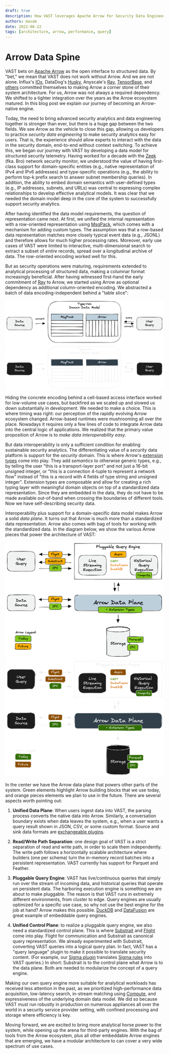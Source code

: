 ```yaml
---
draft: true
description: How VAST leverages Apache Arrow for Security Data Engineering
authors: mavam
date: 2022-06-22
tags: [architecture, arrow, performance, query]
---
```


# Arrow Data Spine

VAST bets on [Apache Arrow][arrow] as the open interface to structured data. By
"bet," we mean that VAST does not work without Arrow. And we are not alone.
Influx's [IOx][iox], DataDog's [Husky][husky], Anyscale's [Ray][ray],
[TensorBase][tensorbase], and [others][arrow-projects] committed themselves to
making Arrow a corner stone of their system architecture. For us, Arrow was not
always a required dependency. We shifted to a tighter integration over the years
as the Arrow ecosystem matured. In this blog post we explain our journey of
becoming an Arrow-native engine.

<!--truncate-->

Today, the need to bring advanced security analytics and data engineering
together is stronger than ever, but there is a huge gap between the two fields.
We see Arrow as the vehicle to close this gap, allowing us developers to
practice *security data engineering* to make security analytics easy for users.
That is, the experience should allow experts to interact with the data in the
security domain, end-to-end without context switching. To achieve this, we began
our journey with VAST by developing a data model for structured security
telemetry. Having worked for a decade with the [Zeek][zeek] (fka. Bro) network
security monitor, we understood the value of having first-class support for
domain-specific entities (e.g., native representation of IPv4 and IPv6
addresses) and type-specific operations (e.g., the ability to perform top-k
prefix search to answer subnet membership queries). In addition, the ability to
embed domain semantics with user-defined types (e.g., IP addresses, subnets, and
URLs) was central to expressing complex relationships to develop effective
analytical models. It was clear that we needed the domain model deep in the core
of the system to successfully support security analytics.

After having identified the data model requirements, the question of
representation came next. At first, we unified the internal representation with
a row-oriented representation using [MsgPack][msgpack], which comes with a
mechanism for adding custom types. The assumption was that a row-based data
representation matches more closely typical event data (e.g., JSONL) and
therefore allows for much higher processing rates. Moreover, early use cases of
VAST were limited to interactive, multi-dimensional search to extract a subset
of *entire* records, spread over a longitudinal archive of data. The
row-oriented encoding worked well for this.

But as security operations were maturing, requirements extended to analytical
processing of structured data, making a columnar format increasingly beneficial.
After having witnessed first-hand the early commitment of [Ray][ray] to Arrow,
we started using Arrow as optional dependency as additional column-oriented
encoding. We abstracted a batch of data encoding-independent behind a "table
slice":

![MsgPack & Arrow](msgpack-arrow.light.png#gh-light-mode-only)
![MsgPack & Arrow](msgpack-arrow.dark.png#gh-dark-mode-only)

Hiding the concrete encoding behind a cell-based access interface worked for
low-volume use cases, but backfired as we scaled up and slowed us down
substantially in development. We needed to make a choice. This is where timing
was right: our perception of the rapidly evolving Arrow ecosystem changed.
Arrow-based runtimes were mushrooming all over the place. Nowadays it requires
only a few lines of code to integrate Arrow data into the central logic of
applications. We realized that the primary value proposition of Arrow is to
*make data interoperability easy*.

But data interoperability is only a sufficient condition for enabling
sustainable security analytics. The differentiating value of a *security* data
platform is support for the *security* domain. This is where Arrow's [extension
types][extension-types] come into play. They add *semantics* to otherwise
generic types, e.g., by telling the user "this is a transport-layer port" and
not just a 16-bit unsigned integer, or "this is a connection 4-tuple to
represent a network flow" instead of "this is a record with 4 fields of type
string and unsigned integer". Extension types are composable and allow for
creating a rich typing layer with meaningful domain objects on top of a
standardized data representation. Since they are embedded in the data, they do
not have to be made available out-of-band when crossing the boundaries of
different tools. Now we have self-describing security data.

Interoperability plus support for a domain-specific data model makes Arrow a
solid *data plane*. It turns out that Arrow is much more than a standardized
data representation. Arrow also comes with bag of tools for working with the
standardized data. In the diagram below, we show the various Arrow pieces that
power the architecture of VAST:

![Arrow Data Plane](arrow-data-plane.light.png#gh-light-mode-only)
![Arrow Data Plane](arrow-data-plane.dark.png#gh-dark-mode-only)

In the center we have the Arrow data plane that powers other parts of the
system. Green elements highlight Arrow building blocks that we use today, and
orange pieces elements we plan to use in the future. There are several aspects
worth pointing out:

1. **Unified Data Plane**: When users ingest data into VAST, the
   parsing process converts the native data into Arrow. Similarly, a
   conversation boundary exists when data leaves the system, e.g., when a user
   wants a query result shown in JSON, CSV, or some custom format. Source and
   sink data formats are [exchangeable
   plugins](/docs/understand-vast/architecture/plugins).

2. **Read/Write Path Separation**: one design goal of VAST is a strict
   separation of read and write path, in order to scale them independently. The
   write path follows a horizontally scalable architecture where builders (one per
   schema) turn the in-memory record batches into a persistent representation.
   VAST currently has support for Parquet and Feather.

3. **Pluggable Query Engine**: VAST has live/continuous queries that simply run
   over the stream of incoming data, and historical queries that operate on
   persistent data. The harboring execution engine is something we are about to
   make pluggable. The reason is that VAST runs in extremely different
   environments, from cluster to edge. Query engines are usually optimized for a
   specific use case, so why not use the best engine for the job at hand? Arrow
   makes this possible. [DuckDB][duckdb] and [DataFusion][datafusion] are great
   example of embeddable query engines.

4. **Unified Control Plane**: to realize a pluggable query engine, we also need
   a standardized control plane. This is where [Substrait][substrait] and
   [Flight][flight] come into play. Flight for communication and Substrait as
   canonical query representation. We already experimented with Substrait,
   converting VAST queries into a logical query plan. In fact, VAST has a "query
   language" plugin to make it possible to translate security content. (For
   example, our [Sigma plugin][sigma-plugin] translates [Sigma rules][sigma]
   into VAST queries.) In short: Substrait is to the control plane what Arrow is
   to the data plane. Both are needed to modularize the concept of a query
   engine.

Making our own query engine more suitable for analytical workloads has
received less attention in the past, as we prioritized high-performance data
acquisition, low-latency search, in-stream matching using [Compute][compute],
and expressiveness of the underlying domain data model. We did so because VAST
must run robustly in production on numerous appliances all over the world in a
security service provider setting, with confined processing and storage where
efficiency is key.

Moving forward, we are excited to bring more analytical horse power to the
system, while opening up the arena for third-party engines. With the bag of
tools from the Arrow ecosystem, plus all other embeddable Arrow engines that are
emerging, we have a modular architecture to can cover a very wide spectrum of
use cases.

[arrow]: https://arrow.apache.org
[compute]: https://arrow.apache.org/docs/cpp/compute.html
[extension-types]: https://arrow.apache.org/docs/format/Columnar.html#extension-types
[flight]: https://arrow.apache.org/docs/format/Flight.html
[substrait]: https://substrait.io/
[datafusion]: https://arrow.apache.org/datafusion/
[datafusion-c]: https://github.com/datafusion-contrib/datafusion-c
[msgpack]: https://msgpack.org/index.html
[iox]: https://github.com/influxdata/influxdb_iox
[husky]: https://www.datadoghq.com/blog/engineering/introducing-husky/
[ray]: https://github.com/ray-project/ray
[tensorbase]: https://github.com/tensorbase/tensorbase
[arrow-projects]: https://arrow.apache.org/powered_by/
[polars]: https://github.com/pola-rs/polars
[duckdb]: https://duckdb.org/
[sigma]: https://github.com/SigmaHQ/sigma
[sigma-plugin]: https://github.com/tenzir/vast/tree/master/plugins/sigma
[zeek]: https://zeek.org
